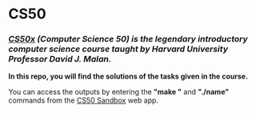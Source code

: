 # CS50
### *[CS50x](https://pll.harvard.edu/course/cs50-introduction-computer-science) (Computer Science 50) is the legendary introductory computer science course taught by Harvard University Professor David J. Malan.*

**In this repo, you will find the solutions of the tasks given in the course.**

You can access the outputs by entering the **"make <name>"** and **"./name"** commands from the [CS50 Sandbox](https://sandbox.cs50.io/) web app.

